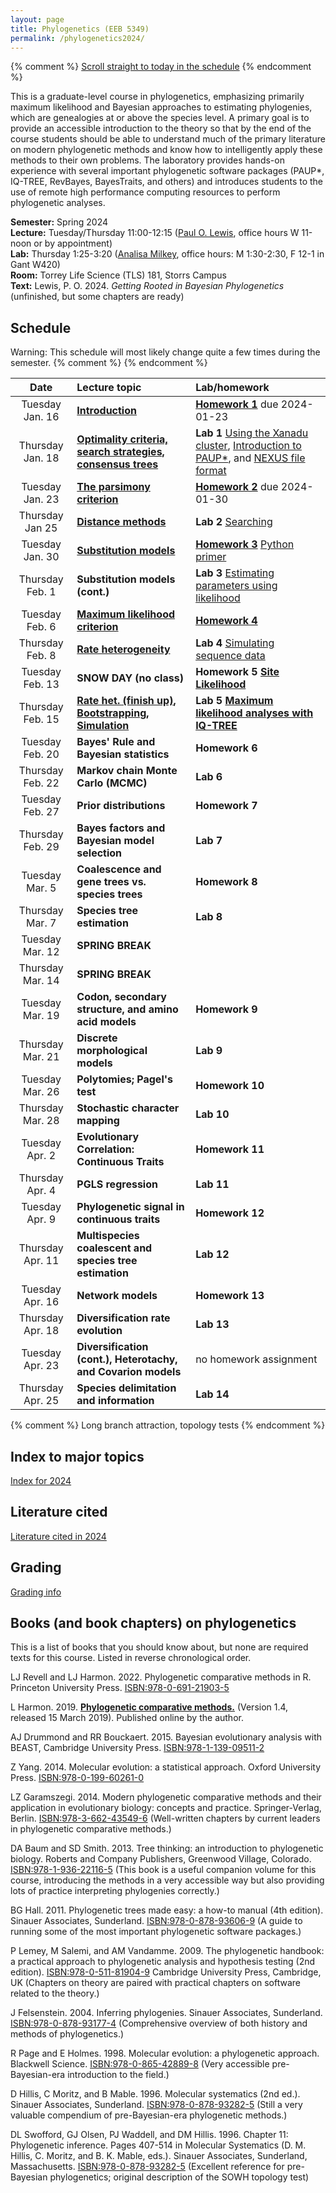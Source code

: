 ```yaml
---
layout: page
title: Phylogenetics (EEB 5349)
permalink: /phylogenetics2024/
---
```

{% comment %}
[Scroll straight to today in the schedule](#today)
{% endcomment %}

This is a graduate-level course in phylogenetics, emphasizing primarily maximum likelihood and Bayesian approaches to estimating phylogenies, which are genealogies at or above the species level. A primary goal is to provide an accessible introduction to the theory so that by the end of the course students should be able to understand much of the primary literature on modern phylogenetic methods and know how to intelligently apply these methods to their own problems. The laboratory provides hands-on experience with several important phylogenetic software packages (PAUP*, IQ-TREE, RevBayes, BayesTraits, and others) and introduces students to the use of remote high performance computing resources to perform phylogenetic analyses.

**Semester:** Spring 2024 <br/>
**Lecture:** Tuesday/Thursday 11:00-12:15 ([Paul O. Lewis](mailto:paul.lewis@uconn.edu), office hours W 11-noon or by appointment) <br/>
**Lab:** Thursday 1:25-3:20 ([Analisa Milkey](mailto:analisa.milkey@uconn.edu), office hours: M 1:30-2:30, F 12-1 in Gant W420) <br/>
**Room:** Torrey Life Science (TLS) 181, Storrs Campus <br/>
**Text:** Lewis, P. O. 2024. _Getting Rooted in Bayesian Phylogenetics_ (unfinished, but some chapters are ready)

## Schedule

Warning: This schedule will most likely change quite a few times during the semester.
{% comment %}
<a name="today"/>
{% endcomment %}

Date               |  Lecture topic                                                |  Lab/homework
:----------------: | :------------------------------------------------------------ | :------------------------
Tuesday Jan. 16    | **[Introduction](https://gnetum.eeb.uconn.edu/courses/phylogenetics/01-intro-annotated.pdf)** | **[Homework 1](https://gnetum.eeb.uconn.edu/courses/phylogenetics/hw1-TreeFromSplits.pdf)** due 2024-01-23
Thursday Jan. 18   | **[Optimality criteria, search strategies, consensus trees](https://gnetum.eeb.uconn.edu/courses/phylogenetics/02-searching-annotated.pdf)** | **Lab 1** [Using the Xanadu cluster](/xanadu/), [Introduction to PAUP*](/paup/), and [NEXUS file format](/nexus/)
Tuesday Jan. 23    | **[The parsimony criterion](https://gnetum.eeb.uconn.edu/courses/phylogenetics/03-parsimony-annotated.pdf)** | **[Homework 2](https://gnetum.eeb.uconn.edu/courses/phylogenetics/hw2-parsimony.pdf)** due 2024-01-30
Thursday Jan 25    | **[Distance methods](https://gnetum.eeb.uconn.edu/courses/phylogenetics/04-distances-annotated.pdf)** | **Lab 2** [Searching](/searching/)
Tuesday Jan. 30    | **[Substitution models](https://gnetum.eeb.uconn.edu/courses/phylogenetics/05-models-annotated.pdf)** | **[Homework 3](https://gnetum.eeb.uconn.edu/courses/phylogenetics/hw3-distance.pdf)** [Python primer](https://plewis.github.io/python/)
Thursday Feb. 1    | **Substitution models (cont.)**                               | **Lab 3** [Estimating parameters using likelihood](/likelihood/)
Tuesday Feb. 6     | **[Maximum likelihood criterion](https://gnetum.eeb.uconn.edu/courses/phylogenetics/06-likelihood-annotated.pdf)**                                | **[Homework 4](https://gnetum.eeb.uconn.edu/courses/phylogenetics/04-hw4-k80beta.pdf)**
Thursday Feb. 8    | **[Rate heterogeneity](https://gnetum.eeb.uconn.edu/courses/phylogenetics/07-ratehet-annotated.pdf)** | **Lab 4** [Simulating sequence data](/simulation/)
Tuesday Feb. 13	   | **SNOW DAY (no class)**                                       | **Homework 5 [Site Likelihood](https://gnetum.eeb.uconn.edu/courses/phylogenetics/hw5-likelihood.pdf)**
Thursday Feb. 15   | **[Rate het. (finish up)](https://gnetum.eeb.uconn.edu/courses/phylogenetics/07-ratehet2.pdf), [Bootstrapping](https://gnetum.eeb.uconn.edu/courses/phylogenetics/08-bootstrapping.pdf), [Simulation](https://gnetum.eeb.uconn.edu/courses/phylogenetics/08-simulation.pdf)**                                 | **Lab 5 [Maximum likelihood analyses with IQ-TREE](/iqtree/)**
Tuesday Feb. 20    | **Bayes' Rule and Bayesian statistics**                       | **Homework 6**
Thursday Feb. 22   | **Markov chain Monte Carlo (MCMC)**                           | **Lab 6**
Tuesday Feb. 27    | **Prior distributions**                                       | **Homework 7**
Thursday Feb. 29   | **Bayes factors and Bayesian model selection**                | **Lab 7**
Tuesday Mar. 5     | **Coalescence and gene trees vs. species trees**              | **Homework 8**
Thursday Mar. 7    | **Species tree estimation**                                   | **Lab 8**
Tuesday Mar. 12    | **SPRING BREAK**                                              |
Thursday Mar. 14   | **SPRING BREAK**                                              |
Tuesday Mar.  19   | **Codon, secondary structure, and amino acid models**         | **Homework 9**
Thursday Mar. 21   | **Discrete morphological models**                             | **Lab 9**
Tuesday Mar. 26    | **Polytomies; Pagel's test**                                  | **Homework 10**
Thursday Mar. 28   | **Stochastic character mapping**                              | **Lab 10**
Tuesday Apr. 2     | **Evolutionary Correlation: Continuous Traits**               | **Homework 11**
Thursday Apr. 4    | **PGLS regression**                                           | **Lab 11**
Tuesday Apr. 9     | **Phylogenetic signal in continuous traits**                  | **Homework 12**
Thursday Apr. 11   | **Multispecies coalescent and species tree estimation**       | **Lab 12**
Tuesday Apr. 16    | **Network models**                                            | **Homework 13**
Thursday Apr. 18   | **Diversification rate evolution**                            | **Lab 13**
Tuesday Apr. 23    | **Diversification (cont.), Heterotachy, and Covarion models** | no homework assignment
Thursday Apr. 25   | **Species delimitation and information**                      | **Lab 14**

{% comment %}
Long branch attraction, topology tests
{% endcomment %}

## Index to major topics

[Index for 2024](/index2024/)

## Literature cited

[Literature cited in 2024](/papers2024/)

## Grading

[Grading info](/grading/)

## Books (and book chapters) on phylogenetics

This is a list of books that you should know about, but none are required texts for this course. Listed in reverse chronological order.

LJ Revell and LJ Harmon. 2022. Phylogenetic comparative methods in R. Princeton University Press. [ISBN:978-0-691-21903-5](https://press.princeton.edu/books/paperback/9780691219035/phylogenetic-comparative-methods-in-r)

L Harmon. 2019. **[Phylogenetic comparative methods.](https://lukejharmon.github.io/pcm/)** (Version 1.4, released 15 March 2019). Published online by the author.

AJ Drummond and RR Bouckaert. 2015. Bayesian evolutionary analysis with BEAST, Cambridge University Press. [ISBN:978-1-139-09511-2](https://doi.org/10.1017/CBO9781139095112)

Z Yang. 2014. Molecular evolution: a statistical approach. Oxford University Press. [ISBN:978-0-199-60261-0](https://doi.org/10.1093/sysbio/syv002)

LZ Garamszegi. 2014. Modern phylogenetic comparative methods and their application in evolutionary biology: concepts and practice. Springer-Verlag, Berlin. [ISBN:978-3-662-43549-6](https://doi.org/10.1007/978-3-662-43550-2) (Well-written chapters by current leaders in phylogenetic comparative methods.)

DA Baum and SD Smith. 2013. Tree thinking: an introduction to phylogenetic biology. Roberts and Company Publishers, Greenwood Village, Colorado. [ISBN:978-1-936-22116-5](https://www.amazon.com/Tree-Thinking-Introduction-Phylogenetic-Biology/dp/1936221160) (This book is a useful companion volume for this course, introducing the methods in a very accessible way but also providing lots of practice interpreting phylogenies correctly.)

BG Hall. 2011. Phylogenetic trees made easy: a how-to manual (4th edition). Sinauer Associates, Sunderland. [ISBN:978-0-878-93606-9](https://www.amazon.com/Phylogenetic-Trees-Made-Easy-How/dp/0878936068) (A guide to running some of the most important phylogenetic software packages.)

P Lemey, M Salemi, and AM Vandamme. 2009. The phylogenetic handbook: a practical approach to phylogenetic analysis and hypothesis testing (2nd edition). [ISBN:978-0-511-81904-9](https://www.cambridge.org/core/books/phylogenetic-handbook/A9D63A454E76A5EBCCF1119B3C56D766) Cambridge University Press, Cambridge, UK (Chapters on theory are paired with practical chapters on software related to the theory.)

J Felsenstein. 2004. Inferring phylogenies. Sinauer Associates, Sunderland. [ISBN:978-0-878-93177-4](https://www.amazon.com/Inferring-Phylogenies-Joseph-Felsenstein/dp/0878931775) (Comprehensive overview of both history and methods of phylogenetics.)

R Page and E Holmes. 1998. Molecular evolution: a phylogenetic approach. Blackwell Science. [ISBN:978-0-865-42889-8](https://www.amazon.com/Molecular-Evolution-Roderick-D-M-Page/dp/0865428891) (Very accessible pre-Bayesian-era introduction to the field.)

D Hillis, C Moritz, and B Mable. 1996. Molecular systematics (2nd ed.). Sinauer Associates, Sunderland. [ISBN:978-0-878-93282-5](https://www.amazon.com/Molecular-Systematics-Second-David-Hillis/dp/0878932828) (Still a very valuable compendium of pre-Bayesian-era phylogenetic methods.)

DL Swofford, GJ Olsen, PJ Waddell, and DM Hillis. 1996. Chapter 11: Phylogenetic inference. Pages 407-514 in Molecular Systematics (D. M. Hillis, C. Moritz, and B. K. Mable, eds.). Sinauer Associates, Sunderland, Massachusetts. [ISBN:978-0-878-93282-5](https://www.amazon.com/Molecular-Systematics-Second-David-Hillis/dp/0878932828) (Excellent reference for pre-Bayesian phylogenetics; original description of the SOWH topology test)

